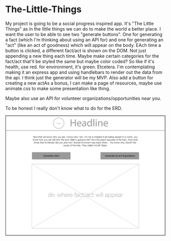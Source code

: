 # The-Little-Things

My project is going to be a social progress inspired app. It's "The Little Things" as in the little things we can do to make the world a better place. I want the user to be able to see two "generate buttons". One for generating a fact (which I'm thinking about using an API for) and one for generating an "act" (like an act of goodness) which will appear on the body. EAch time a button is clicked, a different fact/act is shown on the DOM. Not just appending a new thing each time. Maybe make certain categories for the fact/act that'll be styled the same but maybe color coded? So like if it's health, use red. for environment, it's green. Etcetera. I'm contemplating making it an express app and using handlebars to render out the data from the api. I think just the generator will be my MVP. Also add a button for creating a new actAs a bonus, I can make a page of resources, maybe use animate.css to make some presentation like thing. 

Maybe also use an API for volunteer organizations/opportunities near you.

To be honest I really don't know what to do for the ERD. 

![Wireframe](./readme-stuff/wireframe-index.png)